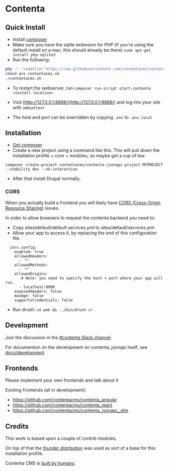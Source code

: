 # Contenta

## Quick Install

- Install [composer](https://getcomposer.org/)
- Make sure you have the sqlite extension for PHP (if you're using the default install on a mac, this should already be there)
`sudo apt-get install php-sqlite3`
- Run the following:
```bash
php -r "readfile('https://raw.githubusercontent.com/contentacms/contenta_jsonapi/8.x-1.x/installer.sh');" > contentacms.sh
chmod a+x contentacms.sh
./contentacms.sh
```
- To restart the webserver, run `composer run-script start-contenta <install location>`

- Visit [http://127.0.0.1:8888/](http://127.0.0.1:8888/) and log into your site with `admin`/`test`
- The host and port can be overridden by copying `.env` to `.env.local`

## Installation

* [Get composer](https://getcomposer.org/)
* Create a new project using a command like this. This will pull down the installation profile + core + modules, so maybe get a cup of tea:
```
composer create-project contentacms/contenta-jsonapi-project MYPROJECT --stability dev --no-interaction
```
* After that install Drupal normally.

### CORS

When you actually build a frontend you will likely have [CORS (Cross-Origin Resource Sharing)](https://developer.mozilla.org/en-US/docs/Web/HTTP/Access_control_CORS)
issues.

In order to allow browsers to request the contenta backend you need to:

* Copy sites/default/default.services.yml to sites/default/services.yml
* Allow your app to access it, by replacing the end of this configuration file.
```
  cors.config:
    enabled: true
    allowedHeaders:
      - '*'
    allowedMethods:
      - '*'
    allowedOrigins:
       # Note: you need to specify the host + port where your app will run.
      - localhost:8000
    exposedHeaders: false
    maxAge: false
    supportsCredentials: false
```
* Run drush: ```cd web && ../bin/drush cr```

## Development

Join the discussion in the [#contenta Slack channel](https://drupal.slack.com/messages/C5A70F7D1).

For documention on the development on contenta_jsonapi itself, see [docs/development](https://github.com/contentacms/contenta_jsonapi/blob/master/docs/development.md).

## Frontends

Please implement your own frontends and talk about it

Existing frontends (all in development):

* https://github.com/contentacms/contenta_angular
* https://github.com/contentacms/contenta_react
* https://github.com/contentacms/contenta_jsonapi__elm


## Credits

This work is based upon a couple of contrib modules.

On top of that the [thunder distrbution](http://www.thunder.org/) was used as sort of a base for this installation profile.

Contenta CMS is [built by humans](https://raw.githubusercontent.com/contentacms/contenta_jsonapi/8.x-1.x/humans.txt).
